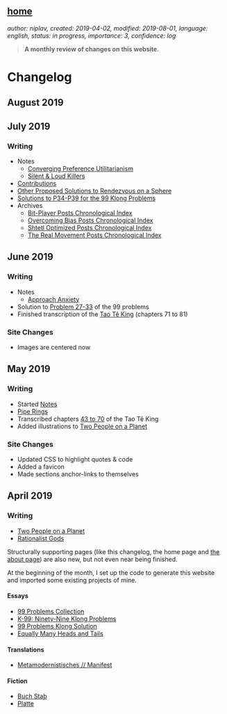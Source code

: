 [home](./index.md)
-------------------

*author: niplav, created: 2019-04-02, modified: 2019-08-01, language: english, status: in progress, importance: 3, confidence: log*

> __A monthly review of changes on this website.__

Changelog
=========

August 2019
-----------

July 2019
---------

### Writing

* Notes
	* [Converging Preference Utilitarianism](./notes.html#Converging-Preference-Utilitarianism)
	* [Silent & Loud Killers](./notes.html#Silent--Loud-Killers)
* [Contributions](./contributions.md)
* [Other Proposed Solutions to Rendezvous on a Sphere](./two_people_on_a_planet.html#Other-Proposed-Solutions)
* [Solutions to P34-P39 for the 99 Klong Problems](.//99_problems_klong_solution.html#P34--Calculate-Eulers-totient-function-phim)
* Archives
	* [Bit-Player Posts Chronological Index](./bp_chrono.md)
	* [Overcoming Bias Posts Chronological Index](./ob_chrono.md)
	* [Shtetl Optimized Posts Chronological Index](./so_chrono.md)
	* [The Real Movement Posts Chronological Index](./trm_chrono.md)

June 2019
---------

### Writing

* Notes
	* [Approach Anxiety](./notes.md#Approach-Anxiety)
* Solution to [Problem 27-33](./99_problems_klong_solution.md#P27--Group-the-elements-of-a-set-into-disjoint-subsets) of the 99 problems
* Finished transcription of the [Tao Tê King](./tao_te_king.html#Kapitel-71) (chapters 71 to 81)

### Site Changes

* Images are centered now

May 2019
--------

### Writing

* Started [Notes](./notes.md)
* [Pipe Rings](./pipe_rings.md)
* Transcribed chapters [43 to 70](./tao_te_king.md#Kapitel-43) of the Tao Tê King
* Added illustrations to [Two People on a Planet](./two_people_on_a_planet.md)

### Site Changes

* Updated CSS to highlight quotes & code
* Added a favicon
* Made sections anchor-links to themselves

April 2019
----------

### Writing

* [Two People on a Planet](./two_people_on_a_planet.md)
* [Rationalist Gods](./rationalist_gods.md)

Structurally supporting pages (like this changelog, the home page and [the
about page](./about.md)) are also new, but not even near being finished.

At the beginning of the month, I set up the code to generate this website
and imported some existing projects of mine.

#### Essays

* [99 Problems Collection](./99_problems_collection.md)
* [K-99: Ninety-Nine Klong Problems](./99_klong_problems.md)
* [99 Problems Klong Solution](./99_problems_klong_solution.md)
* [Equally Many Heads and Tails](./equally_many_heads_and_tails.md)

#### Translations

* [Metamodernistisches // Manifest](./metamodernistisches_manifest.md)

#### Fiction

* [Buch Stab](./buch_stab.md)
* [Platte](./platte.md)
